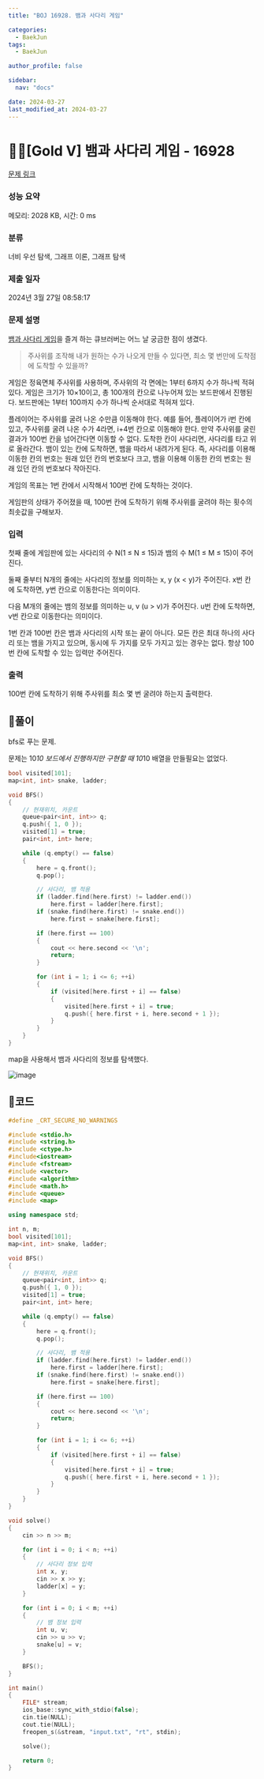 ```yaml
---
title: "BOJ 16928. 뱀과 사다리 게임"

categories:
  - BaekJun
tags:
  - BaekJun

author_profile: false

sidebar:
  nav: "docs"

date: 2024-03-27
last_modified_at: 2024-03-27
---
```


# 🙇‍♀️[Gold V] 뱀과 사다리 게임 - 16928 

[문제 링크](https://www.acmicpc.net/problem/16928) 

### 성능 요약

메모리: 2028 KB, 시간: 0 ms

### 분류

너비 우선 탐색, 그래프 이론, 그래프 탐색

### 제출 일자

2024년 3월 27일 08:58:17

### 문제 설명

<p><a href="https://en.wikipedia.org/wiki/Snakes_and_Ladders">뱀과 사다리 게임</a>을 즐겨 하는 큐브러버는 어느 날 궁금한 점이 생겼다.</p>

<blockquote>
<p>주사위를 조작해 내가 원하는 수가 나오게 만들 수 있다면, 최소 몇 번만에 도착점에 도착할 수 있을까?</p>
</blockquote>

<p>게임은 정육면체 주사위를 사용하며, 주사위의 각 면에는 1부터 6까지 수가 하나씩 적혀있다. 게임은 크기가 10×10이고, 총 100개의 칸으로 나누어져 있는 보드판에서 진행된다. 보드판에는 1부터 100까지 수가 하나씩 순서대로 적혀져 있다.</p>

<p>플레이어는 주사위를 굴려 나온 수만큼 이동해야 한다. 예를 들어, 플레이어가 i번 칸에 있고, 주사위를 굴려 나온 수가 4라면, i+4번 칸으로 이동해야 한다. 만약 주사위를 굴린 결과가 100번 칸을 넘어간다면 이동할 수 없다. 도착한 칸이 사다리면, 사다리를 타고 위로 올라간다. 뱀이 있는 칸에 도착하면, 뱀을 따라서 내려가게 된다. 즉, 사다리를 이용해 이동한 칸의 번호는 원래 있던 칸의 번호보다 크고, 뱀을 이용해 이동한 칸의 번호는 원래 있던 칸의 번호보다 작아진다.</p>

<p>게임의 목표는 1번 칸에서 시작해서 100번 칸에 도착하는 것이다.</p>

<p>게임판의 상태가 주어졌을 때, 100번 칸에 도착하기 위해 주사위를 굴려야 하는 횟수의 최솟값을 구해보자.</p>

### 입력 

 <p>첫째 줄에 게임판에 있는 사다리의 수 N(1 ≤ N ≤ 15)과 뱀의 수 M(1 ≤ M ≤ 15)이 주어진다.</p>

<p>둘째 줄부터 N개의 줄에는 사다리의 정보를 의미하는 x, y (x < y)가 주어진다. x번 칸에 도착하면, y번 칸으로 이동한다는 의미이다.</p>

<p>다음 M개의 줄에는 뱀의 정보를 의미하는 u, v (u > v)가 주어진다. u번 칸에 도착하면, v번 칸으로 이동한다는 의미이다.</p>

<p>1번 칸과 100번 칸은 뱀과 사다리의 시작 또는 끝이 아니다. 모든 칸은 최대 하나의 사다리 또는 뱀을 가지고 있으며, 동시에 두 가지를 모두 가지고 있는 경우는 없다. 항상 100번 칸에 도착할 수 있는 입력만 주어진다.</p>

### 출력 

 <p>100번 칸에 도착하기 위해 주사위를 최소 몇 번 굴려야 하는지 출력한다.</p>

## 🚀풀이

bfs로 푸는 문제.  

문제는 10*10 보드에서 진행하지만 구현할 때 10*10 배열을 만들필요는 없었다.  

```cpp
bool visited[101];
map<int, int> snake, ladder;

void BFS()
{
	// 현재위치, 카운트
	queue<pair<int, int>> q;
	q.push({ 1, 0 });
	visited[1] = true;
	pair<int, int> here;

	while (q.empty() == false)
	{
		here = q.front();
		q.pop();

		// 사다리, 뱀 적용
		if (ladder.find(here.first) != ladder.end())
			here.first = ladder[here.first];
		if (snake.find(here.first) != snake.end())
			here.first = snake[here.first];

		if (here.first == 100)
		{
			cout << here.second << '\n';
			return;
		}

		for (int i = 1; i <= 6; ++i)
		{
			if (visited[here.first + i] == false)
			{
				visited[here.first + i] = true;
				q.push({ here.first + i, here.second + 1 });
			}
		}
	}
}
```
map을 사용해서 뱀과 사다리의 정보를 탐색했다.  


![image](https://github.com/stopresent/BOJ/assets/86364202/d2a3454a-366c-4bc1-b2d8-4a5baf877c50)


## 🚀코드

```cpp
#define _CRT_SECURE_NO_WARNINGS

#include <stdio.h>
#include <string.h>
#include <ctype.h>
#include<iostream>
#include <fstream>
#include <vector>
#include <algorithm>
#include <math.h>
#include <queue>
#include <map>

using namespace std;

int n, m;
bool visited[101];
map<int, int> snake, ladder;

void BFS()
{
	// 현재위치, 카운트
	queue<pair<int, int>> q;
	q.push({ 1, 0 });
	visited[1] = true;
	pair<int, int> here;

	while (q.empty() == false)
	{
		here = q.front();
		q.pop();

		// 사다리, 뱀 적용
		if (ladder.find(here.first) != ladder.end())
			here.first = ladder[here.first];
		if (snake.find(here.first) != snake.end())
			here.first = snake[here.first];

		if (here.first == 100)
		{
			cout << here.second << '\n';
			return;
		}

		for (int i = 1; i <= 6; ++i)
		{
			if (visited[here.first + i] == false)
			{
				visited[here.first + i] = true;
				q.push({ here.first + i, here.second + 1 });
			}
		}
	}
}

void solve()
{
	cin >> n >> m;

	for (int i = 0; i < n; ++i)
	{
		// 사다리 정보 입력
		int x, y;
		cin >> x >> y;
		ladder[x] = y;
	}

	for (int i = 0; i < m; ++i)
	{
		// 뱀 정보 입력
		int u, v;
		cin >> u >> v;
		snake[u] = v;
	}

	BFS();
}

int main()
{
	FILE* stream;
	ios_base::sync_with_stdio(false);
	cin.tie(NULL);
	cout.tie(NULL);
	freopen_s(&stream, "input.txt", "rt", stdin);

	solve();

	return 0;
}
```